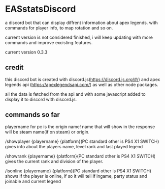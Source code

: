 # EASstatsDiscord

a discord bot that can display diffrent information about apex legends.
with commands for player info, to map rotation and so on.

current version is not considered finished, i will keep updating with more commands and improve excisting features.

current version 0.3.3

## credit

this discord bot is created with discord.js(https://discord.js.org/#/) and apex legends api (https://apexlegendsapi.com/)
as well as other node packages.

all the data is fetched from the api and with some javascript added to display it to discord with discord.js.

## commands so far

playername for pc is the origin name! name that will show in the response will be steam name(if on steam) or origin.

/showplayer {playername} {platform}(PC standard other is PS4 X1 SWITCH)
gives info about the players name, level rank and last played legend

/showrank {playername} {platform}(PC standard other is PS4 X1 SWITCH)
gives the current rank and division of the player.

/isonline {playername} {platform}(PC standard other is PS4 X1 SWITCH)
shows if the player is online, if so it will tell if ingame, party status and joinable and current legend
